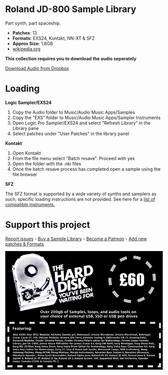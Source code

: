 # Roland JD-800 Sample Library

Part synth, part spaceship.

-  **Patches**: 13
-   **Formats:** EXS24, Kontakt, NN-XT & SFZ
-   **Approx Size:** 1.8GB
-   [wikipedia.org](https://en.wikipedia.org/wiki/Roland_JD-800/)

**This collection requires you to download the audio seperately**

[Download Audio from Dropbox](https://www.dropbox.com/sh/xz6dooi7wp64max/AACnzdg0vFWgHX6Nbv9_Vji2a?dl=0)

# Loading

**Logic Sampler/EXS24**

1. Copy the Audio folder to Music/Audio Music Apps/Samples
2. Copy the "EXS" folder to Music/Audio Music Apps/Sampler Instruments
3. Open Logic Pro Sampler/EXS24 and select "Refresh Library" in the Library pane
4. Select patches under "User Patches" in the library panel 

****Kontakt****

1.  Open Kontakt
2. From the file menu select "Batch resave". Proceed with yes
3. Open the folder with the .nki files
4. Once the batch resave process has completed open a sample using the file browser

**SFZ**

The SFZ format is supported by a wide variety of synths and samplers as such, specific loading instructions are not provided. See here for a [list of compatible instruments.](https://sfzformat.com/software/players/) 

# Support this project

[Report issues](/issues) - [Buy a Sample Library](https://gumroad.com/modularsamples) - [Become a Patreon](https://www.patreon.com/modularsamples) - [Add new patches & Formats](/pulls)

[
![Sample library disks](https://github.com/publicsamples/Public-Samples/raw/master/images/drives2.jpg?raw=true)
](https://gum.co/modularsamples-drives)
